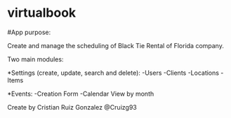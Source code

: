 # virtualbook

#App purpose:

Create and manage the scheduling of Black Tie Rental of Florida company.

Two main modules:

*Settings (create, update, search and delete):
  -Users
  -Clients
  -Locations
  -Items
  
*Events:
  -Creation Form 
  -Calendar View by month
  
Create by Cristian Ruiz Gonzalez @Cruizg93
